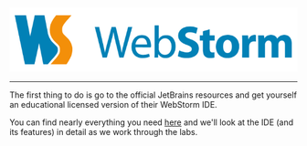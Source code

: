 
![](images/webstorm.gif)

---

The first thing to do is go to the official JetBrains resources and get yourself an educational licensed version of their WebStorm IDE.

You can find nearly everything you need [here](https://www.jetbrains.com/webstorm/) and we'll look at the IDE (and its features) in detail as we work through the labs.